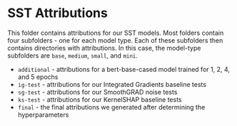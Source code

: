 # SST Attributions

This folder contains attributions for our SST models.
Most folders contain four subfolders - one for each model type. Each of these subfolders then contains directories with
attributions. In this case, the model-type subfolders are <code>base</code>, <code>medium</code>, <code>small</code>, and
<code>mini</code>.

* <code>additional</code> - attributions for a bert-base-cased model trained for 1, 2, 4, and 5 epochs
* <code>ig-test</code> - attributions for our Integrated Gradients baseline tests
* <code>sg-test</code> - attributions for our SmoothGRAD noise tests
* <code>ks-test</code> - attributions for our KernelSHAP baseline tests
* <code>final</code> - the final attributions we generated after determining the hyperparameters